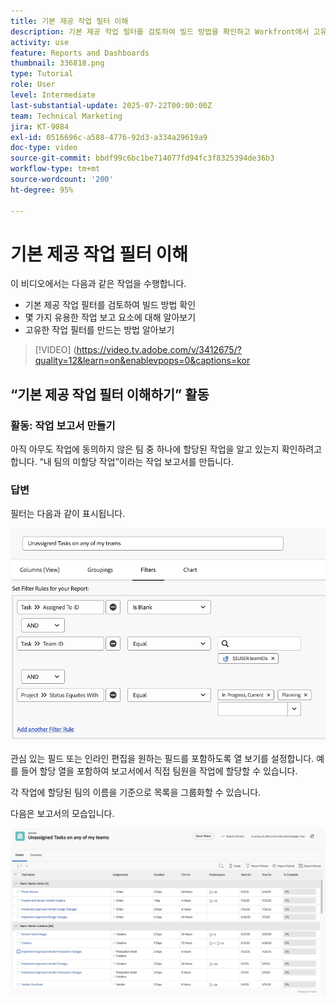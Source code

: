 ```yaml
---
title: 기본 제공 작업 필터 이해
description: 기본 제공 작업 필터를 검토하여 빌드 방법을 확인하고 Workfront에서 고유한 작업 필터를 생성하는 방법을 알아봅니다.
activity: use
feature: Reports and Dashboards
thumbnail: 336818.png
type: Tutorial
role: User
level: Intermediate
last-substantial-update: 2025-07-22T00:00:00Z
team: Technical Marketing
jira: KT-9084
exl-id: 0516696c-a588-4776-92d3-a334a29619a9
doc-type: video
source-git-commit: bbdf99c6bc1be714077fd94fc3f8325394de36b3
workflow-type: tm+mt
source-wordcount: '200'
ht-degree: 95%

---
```


# 기본 제공 작업 필터 이해

이 비디오에서는 다음과 같은 작업을 수행합니다.

* 기본 제공 작업 필터를 검토하여 빌드 방법 확인
* 몇 가지 유용한 작업 보고 요소에 대해 알아보기
* 고유한 작업 필터를 만드는 방법 알아보기

>[!VIDEO] (https://video.tv.adobe.com/v/3412675/?quality=12&learn=on&enablevpops=0&captions=kor

## “기본 제공 작업 필터 이해하기” 활동


### 활동: 작업 보고서 만들기

아직 아무도 작업에 동의하지 않은 팀 중 하나에 할당된 작업을 알고 있는지 확인하려고 합니다. “내 팀의 미할당 작업”이라는 작업 보고서를 만듭니다.

### 답변

필터는 다음과 같이 표시됩니다.

![작업 필터를 생성하는 화면 이미지](assets/opening-built-in-task-filters-1.png)

관심 있는 필드 또는 인라인 편집을 원하는 필드를 포함하도록 열 보기를 설정합니다. 예를 들어 할당 열을 포함하여 보고서에서 직접 팀원을 작업에 할당할 수 있습니다.

각 작업에 할당된 팀의 이름을 기준으로 목록을 그룹화할 수 있습니다.

다음은 보고서의 모습입니다.

![작업 보고서의 이미지](assets/opening-built-in-task-filters-2.png)
